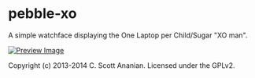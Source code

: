 # pebble-xo

A simple watchface displaying the One Laptop per Child/Sugar "XO man".

[![Preview Image](https://raw.github.com/cscott/pebble-xo/master/preview.png)](http://www.mypebblefaces.com/view?fID=4116&aName=cscott&pageTitle=XO&auID=4559)

Copyright (c) 2013-2014 C. Scott Ananian.  Licensed under the GPLv2.
